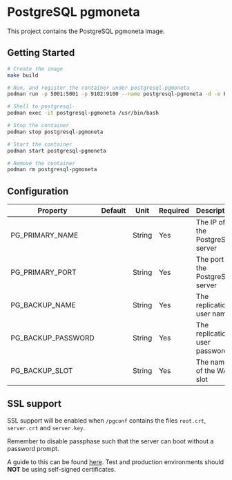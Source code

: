 # PostgreSQL pgmoneta

This project contains the PostgreSQL pgmoneta image.

## Getting Started

```bash
# Create the image
make build

# Run, and register the container under postgresql-pgmoneta
podman run -p 5001:5001 -p 9102:9100 --name postgresql-pgmoneta -d -e PG_PRIMARY_NAME=192.168.1.12 -e PG_PRIMARY_PORT=5432 -e PG_REPL_NAME=repl -e PG_REPL_PASSWORD=mypass -e PG_WAL_NAME=backup pgsql13-pgmoneta-centos8

# Shell to postgresql-
podman exec -it postgresql-pgmoneta /usr/bin/bash

# Stop the container
podman stop postgresql-pgmoneta

# Start the container
podman start postgresql-pgmoneta

# Remove the container
podman rm postgresql-pgmoneta
```

## Configuration

| Property | Default | Unit | Required | Description |
|----------|---------|------|----------|-------------|
| PG_PRIMARY_NAME | | String | Yes | The IP of the PostgreSQL server |
| PG_PRIMARY_PORT | | String | Yes | The port of the PostgreSQL server |
| PG_BACKUP_NAME | | String | Yes | The replication user name |
| PG_BACKUP_PASSWORD | | String | Yes | The replication user password |
| PG_BACKUP_SLOT | | String | Yes | The name of the WAL slot |

## SSL support

SSL support will be enabled when `/pgconf` contains the files `root.crt`, `server.crt` and `server.key`.

Remember to disable passphase such that the server can boot without a password prompt.

A guide to this can be found [here](https://www.howtoforge.com/postgresql-ssl-certificates).
Test and production environments should **NOT** be using self-signed certificates.
